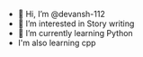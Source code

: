 - 👋 Hi, I’m @devansh-112
- 👀 I’m interested in Story writing
- 🌱 I’m currently learning Python
- I'm also learning cpp

<!---
devansh-112/devansh-112 is a ✨ special ✨ repository because its `README.md` (this file) appears on your GitHub profile.
You can click the Preview link to take a look at your changes.
--->
